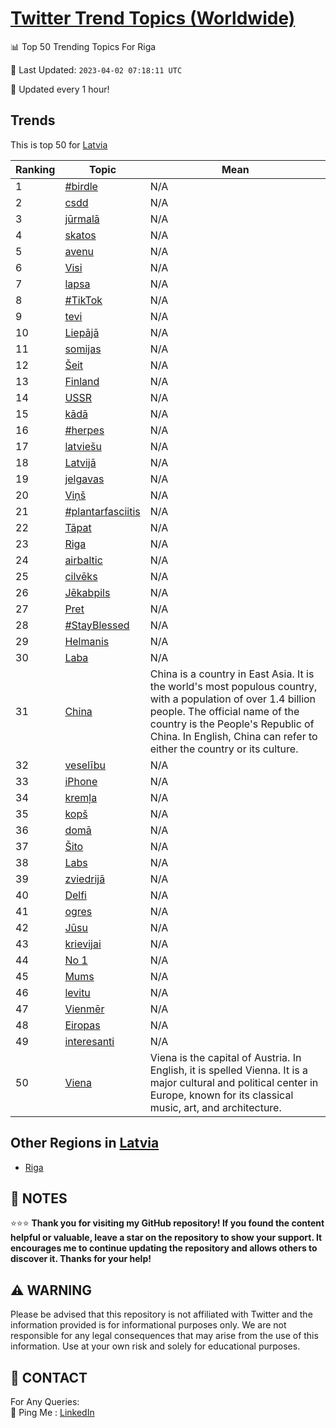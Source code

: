 [Twitter Trend Topics (Worldwide)](https://github.com/ErcinDedeoglu/Twitter-Trend-Topics)
==========


📊 Top 50 Trending Topics For Riga

📆 Last Updated: `2023-04-02 07:18:11 UTC`

🔧 Updated every 1 hour!


## Trends

This is top 50 for [Latvia](</Latvia>)

| Ranking | Topic | Mean |
| ------- | ------------ | ------------ |
| 1 | [#birdle](http://twitter.com/search?q=%23birdle) | N/A |
| 2 | [csdd](http://twitter.com/search?q=csdd) | N/A |
| 3 | [jūrmalā](http://twitter.com/search?q=j%c5%abrmal%c4%81) | N/A |
| 4 | [skatos](http://twitter.com/search?q=skatos) | N/A |
| 5 | [avenu](http://twitter.com/search?q=avenu) | N/A |
| 6 | [Visi](http://twitter.com/search?q=Visi) | N/A |
| 7 | [lapsa](http://twitter.com/search?q=lapsa) | N/A |
| 8 | [#TikTok](http://twitter.com/search?q=%23TikTok) | N/A |
| 9 | [tevi](http://twitter.com/search?q=tevi) | N/A |
| 10 | [Liepājā](http://twitter.com/search?q=Liep%c4%81j%c4%81) | N/A |
| 11 | [somijas](http://twitter.com/search?q=somijas) | N/A |
| 12 | [Šeit](http://twitter.com/search?q=%c5%a0eit) | N/A |
| 13 | [Finland](http://twitter.com/search?q=Finland) | N/A |
| 14 | [USSR](http://twitter.com/search?q=USSR) | N/A |
| 15 | [kādā](http://twitter.com/search?q=k%c4%81d%c4%81) | N/A |
| 16 | [#herpes](http://twitter.com/search?q=%23herpes) | N/A |
| 17 | [latviešu](http://twitter.com/search?q=latvie%c5%a1u) | N/A |
| 18 | [Latvijā](http://twitter.com/search?q=Latvij%c4%81) | N/A |
| 19 | [jelgavas](http://twitter.com/search?q=jelgavas) | N/A |
| 20 | [Viņš](http://twitter.com/search?q=Vi%c5%86%c5%a1) | N/A |
| 21 | [#plantarfasciitis](http://twitter.com/search?q=%23plantarfasciitis) | N/A |
| 22 | [Tāpat](http://twitter.com/search?q=T%c4%81pat) | N/A |
| 23 | [Riga](http://twitter.com/search?q=Riga) | N/A |
| 24 | [airbaltic](http://twitter.com/search?q=airbaltic) | N/A |
| 25 | [cilvēks](http://twitter.com/search?q=cilv%c4%93ks) | N/A |
| 26 | [Jēkabpils](http://twitter.com/search?q=J%c4%93kabpils) | N/A |
| 27 | [Pret](http://twitter.com/search?q=Pret) | N/A |
| 28 | [#StayBlessed](http://twitter.com/search?q=%23StayBlessed) | N/A |
| 29 | [Helmanis](http://twitter.com/search?q=Helmanis) | N/A |
| 30 | [Laba](http://twitter.com/search?q=Laba) | N/A |
| 31 | [China](http://twitter.com/search?q=China) | China is a country in East Asia. It is the world's most populous country, with a population of over 1.4 billion people. The official name of the country is the People's Republic of China. In English, China can refer to either the country or its culture. |
| 32 | [veselību](http://twitter.com/search?q=vesel%c4%abbu) | N/A |
| 33 | [iPhone](http://twitter.com/search?q=iPhone) | N/A |
| 34 | [kremļa](http://twitter.com/search?q=krem%c4%bca) | N/A |
| 35 | [kopš](http://twitter.com/search?q=kop%c5%a1) | N/A |
| 36 | [domā](http://twitter.com/search?q=dom%c4%81) | N/A |
| 37 | [Šito](http://twitter.com/search?q=%c5%a0ito) | N/A |
| 38 | [Labs](http://twitter.com/search?q=Labs) | N/A |
| 39 | [zviedrijā](http://twitter.com/search?q=zviedrij%c4%81) | N/A |
| 40 | [Delfi](http://twitter.com/search?q=Delfi) | N/A |
| 41 | [ogres](http://twitter.com/search?q=ogres) | N/A |
| 42 | [Jūsu](http://twitter.com/search?q=J%c5%absu) | N/A |
| 43 | [krievijai](http://twitter.com/search?q=krievijai) | N/A |
| 44 | [No 1](http://twitter.com/search?q=No+1) | N/A |
| 45 | [Mums](http://twitter.com/search?q=Mums) | N/A |
| 46 | [levitu](http://twitter.com/search?q=levitu) | N/A |
| 47 | [Vienmēr](http://twitter.com/search?q=Vienm%c4%93r) | N/A |
| 48 | [Eiropas](http://twitter.com/search?q=Eiropas) | N/A |
| 49 | [interesanti](http://twitter.com/search?q=interesanti) | N/A |
| 50 | [Viena](http://twitter.com/search?q=Viena) | Viena is the capital of Austria. In English, it is spelled Vienna. It is a major cultural and political center in Europe, known for its classical music, art, and architecture. |



## Other Regions in [Latvia](</Latvia>)

* [Riga](</Latvia/Riga.md>)



## 📝 NOTES

⭐⭐⭐ **Thank you for visiting my GitHub repository! If you found the content helpful or valuable, leave a star on the repository to show your support. It encourages me to continue updating the repository and allows others to discover it. Thanks for your help!**


## ⚠️ WARNING

Please be advised that this repository is not affiliated with Twitter and the information provided is for informational purposes only. We are not responsible for any legal consequences that may arise from the use of this information. Use at your own risk and solely for educational purposes.


## 📨 CONTACT

 For Any Queries:  
            🏓 Ping Me : [LinkedIn](https://www.linkedin.com/in/ercindedeoglu/)

